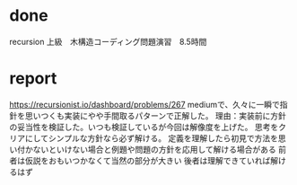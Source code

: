 # done
recursion 上級　木構造コーディング問題演習　8.5時間

# report
https://recursionist.io/dashboard/problems/267
mediumで、久々に一瞬で指針を思いつくも実装にやや手間取るパターンで正解した。
理由：実装前に方針の妥当性を検証した。いつも検証しているが今回は解像度を上げた。
思考をクリアにしてシンプルな方針なら必ず解ける。
定義を理解したら初見で方法を思い付かないといけない場合と例題や問題の方針を応用して解ける場合がある
前者は仮説をおもいつかなくて当然の部分が大きい
後者は理解できていれば解けるはず